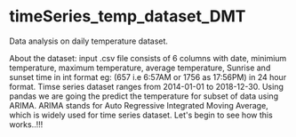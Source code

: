 # timeSeries_temp_dataset_DMT
Data analysis on daily temperature dataset.

About the dataset: input .csv file consists of 6 columns with date, minimium temperature, maximum temperature, average temperature, Sunrise and sunset time in int format eg: (657 i.e 6:57AM or 1756 as 17:56PM) in 24 hour format.
Timse series dataset ranges from 2014-01-01 to 2018-12-30. Using pandas we are going the predict the temperature for subset of data using ARIMA.
ARIMA stands for Auto Regressive Integrated Moving Average, which is widely used for time series dataset. 
Let's begin to see how this works..!!!
